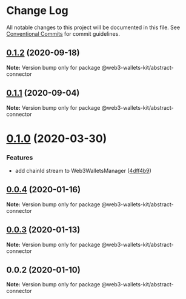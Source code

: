 # Change Log

All notable changes to this project will be documented in this file.
See [Conventional Commits](https://conventionalcommits.org) for commit guidelines.

## [0.1.2](https://github.com/akropolisio/web3-wallets-kit/compare/@web3-wallets-kit/abstract-connector@0.1.1...@web3-wallets-kit/abstract-connector@0.1.2) (2020-09-18)

**Note:** Version bump only for package @web3-wallets-kit/abstract-connector





## [0.1.1](https://github.com/akropolisio/web3-wallets-kit/compare/@web3-wallets-kit/abstract-connector@0.1.0...@web3-wallets-kit/abstract-connector@0.1.1) (2020-09-04)

**Note:** Version bump only for package @web3-wallets-kit/abstract-connector





# [0.1.0](https://github.com/akropolisio/web3-wallets-kit/compare/@web3-wallets-kit/abstract-connector@0.0.4...@web3-wallets-kit/abstract-connector@0.1.0) (2020-03-30)


### Features

* add chainId stream to Web3WalletsManager ([4dff4b9](https://github.com/akropolisio/web3-wallets-kit/commit/4dff4b952bd185bc48f38c43b264278d06d7264c))





## [0.0.4](https://github.com/akropolisio/web3-wallets-kit/compare/@web3-wallets-kit/abstract-connector@0.0.3...@web3-wallets-kit/abstract-connector@0.0.4) (2020-01-16)

**Note:** Version bump only for package @web3-wallets-kit/abstract-connector





## [0.0.3](https://github.com/akropolisio/web3-wallets-kit/compare/@web3-wallets-kit/abstract-connector@0.0.2...@web3-wallets-kit/abstract-connector@0.0.3) (2020-01-13)

**Note:** Version bump only for package @web3-wallets-kit/abstract-connector





## 0.0.2 (2020-01-10)

**Note:** Version bump only for package @web3-wallets-kit/abstract-connector
